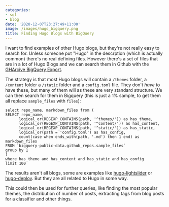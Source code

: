 ```yaml
---
categories:
- sql
- blog
date: '2020-12-07T23:27:49+11:00'
image: /images/hugo_bigquery.png
title: Finding Hugo Blogs with BigQuery
---
```


I want to find examples of other Hugo blogs, but they're not really easy to search for.
Unless someone put "Hugo" in the descrption (which is actually common) there's no real defining files.
However there's a set of files that are in a lot of Hugo Blogs and we can search them in Github with the [GHArcive BigQuery Export](https://www.gharchive.org/#bigquery).

The strategy is that most Hugo blogs will contain a `/themes` folder, a `/content` folder a `/static` folder and a `config.toml` file.
They don't *have* to have these, but many of them will as these are very standard structure.
We can then search for them in Bigquery (this is just a 1% sample, to get them all replace `sample_files` with `files`):

```
select repo_name, markdown_files from (
SELECT repo_name,
      logical_or(REGEXP_CONTAINS(path, '^themes/')) as has_theme,
      logical_or(REGEXP_CONTAINS(path, '^content/')) as has_content,
      logical_or(REGEXP_CONTAINS(path, '^static/')) as has_static,
      logical_or(path = 'config.toml') as has_config,
      count(case when ends_with(path, '.md') then 1 end) as markdown_files
FROM `bigquery-public-data.github_repos.sample_files`
group by 1
)
where has_theme and has_content and has_static and has_config
limit 100
```

The results aren't all blogs, some are examples like [hugo-lightslider](https://github.com/pcdummy/hugo-lightslider-example) or [hugo-deploy](https://github.com/nathany/hugo-deploy).
But they are all related to Hugo in some way.

This could then be used for further queries, like finding the most popular themes, the distribution of number of posts, extracting tags from blog posts for a classifier and other things.
